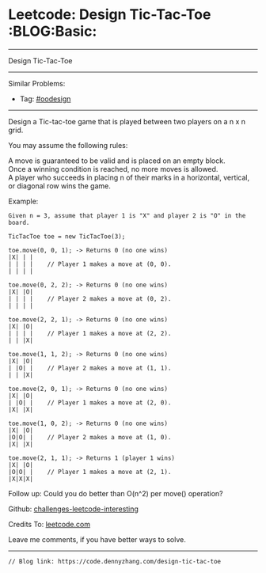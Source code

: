 # Leetcode: Design Tic-Tac-Toe     :BLOG:Basic:


---

Design Tic-Tac-Toe  

---

Similar Problems:  
-   Tag: [#oodesign](https://code.dennyzhang.com/tag/oodesign)

---

Design a Tic-tac-toe game that is played between two players on a n x n grid.  

You may assume the following rules:  

A move is guaranteed to be valid and is placed on an empty block.  
Once a winning condition is reached, no more moves is allowed.  
A player who succeeds in placing n of their marks in a horizontal, vertical, or diagonal row wins the game.  

Example:  

    Given n = 3, assume that player 1 is "X" and player 2 is "O" in the board.
    
    TicTacToe toe = new TicTacToe(3);
    
    toe.move(0, 0, 1); -> Returns 0 (no one wins)
    |X| | |
    | | | |    // Player 1 makes a move at (0, 0).
    | | | |
    
    toe.move(0, 2, 2); -> Returns 0 (no one wins)
    |X| |O|
    | | | |    // Player 2 makes a move at (0, 2).
    | | | |
    
    toe.move(2, 2, 1); -> Returns 0 (no one wins)
    |X| |O|
    | | | |    // Player 1 makes a move at (2, 2).
    | | |X|
    
    toe.move(1, 1, 2); -> Returns 0 (no one wins)
    |X| |O|
    | |O| |    // Player 2 makes a move at (1, 1).
    | | |X|
    
    toe.move(2, 0, 1); -> Returns 0 (no one wins)
    |X| |O|
    | |O| |    // Player 1 makes a move at (2, 0).
    |X| |X|
    
    toe.move(1, 0, 2); -> Returns 0 (no one wins)
    |X| |O|
    |O|O| |    // Player 2 makes a move at (1, 0).
    |X| |X|
    
    toe.move(2, 1, 1); -> Returns 1 (player 1 wins)
    |X| |O|
    |O|O| |    // Player 1 makes a move at (2, 1).
    |X|X|X|

Follow up: Could you do better than O(n^2) per move() operation?  

Github: [challenges-leetcode-interesting](https://github.com/DennyZhang/challenges-leetcode-interesting/tree/master/design-tic-tac-toe)  

Credits To: [leetcode.com](https://leetcode.com/problems/design-tic-tac-toe/description/)  

Leave me comments, if you have better ways to solve.  

---

    // Blog link: https://code.dennyzhang.com/design-tic-tac-toe